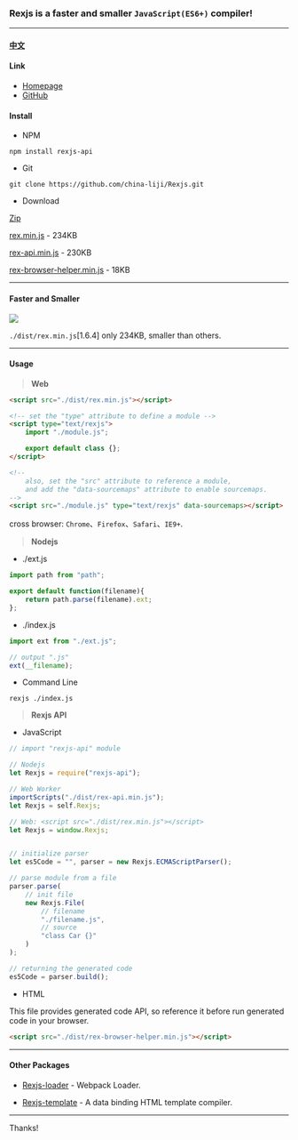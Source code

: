 ### Rexjs is a faster and smaller `JavaScript(ES6+)` compiler!

------

#### [中文](https://github.com/china-liji/Rexjs/blob/master/doc/read-me/chinese.md)

#### Link
* [Homepage](http://www.rexjs.org)
* [GitHub](https://github.com/china-liji/Rexjs)

#### Install
* NPM
```
npm install rexjs-api
```

* Git
```
git clone https://github.com/china-liji/Rexjs.git
```

* Download

[Zip](https://github.com/china-liji/Rexjs/archive/master.zip)

[rex.min.js](https://raw.githubusercontent.com/china-liji/Rexjs/master/./dist/rex.min.js) - 234KB

[rex-api.min.js](https://raw.githubusercontent.com/china-liji/Rexjs/master/./dist/rex-api.min.js) - 230KB

[rex-browser-helper.min.js](https://raw.githubusercontent.com/china-liji/Rexjs/master/./dist/rex-browser-helper.min.js) - 18KB

-----

#### Faster and Smaller
![](https://raw.githubusercontent.com/china-liji/Rexjs/master/doc/image/compare.jpg)

`./dist/rex.min.js`[1.6.4] only 234KB, smaller than others.

-----

#### Usage

> **Web**
```html
<script src="./dist/rex.min.js"></script>

<!-- set the "type" attribute to define a module -->
<script type="text/rexjs">
	import "./module.js";

	export default class {};
</script>

<!--
	also, set the "src" attribute to reference a module,
	and add the "data-sourcemaps" attribute to enable sourcemaps.
-->
<script src="./module.js" type="text/rexjs" data-sourcemaps></script>
```
cross browser: `Chrome`、`Firefox`、`Safari`、`IE9+`.

> **Nodejs**

* ./ext.js
```js
import path from "path";

export default function(filename){
	return path.parse(filename).ext;
};
```

* ./index.js
```js
import ext from "./ext.js";

// output ".js"
ext(__filename);
```

* Command Line
```
rexjs ./index.js
```

> **Rexjs API**

* JavaScript
```js
// import "rexjs-api" module

// Nodejs
let Rexjs = require("rexjs-api");

// Web Worker
importScripts("./dist/rex-api.min.js");
let Rexjs = self.Rexjs;

// Web: <script src="./dist/rex.min.js"></script>
let Rexjs = window.Rexjs;


// initialize parser
let es5Code = "", parser = new Rexjs.ECMAScriptParser();

// parse module from a file
parser.parse(
	// init file
	new Rexjs.File(
		// filename
		"./filename.js",
		// source
		"class Car {}"
	)
);

// returning the generated code
es5Code = parser.build();
```

* HTML

This file provides generated code API, so reference it before run generated code in your browser.
```html
<script src="./dist/rex-browser-helper.min.js"></script>
```

-----

#### Other Packages

* [Rexjs-loader](https://github.com/china-liji/Rexjs-loader) - Webpack Loader.

* [Rexjs-template](https://github.com/china-liji/Rexjs-template) - A data binding HTML template compiler.

-----

Thanks!